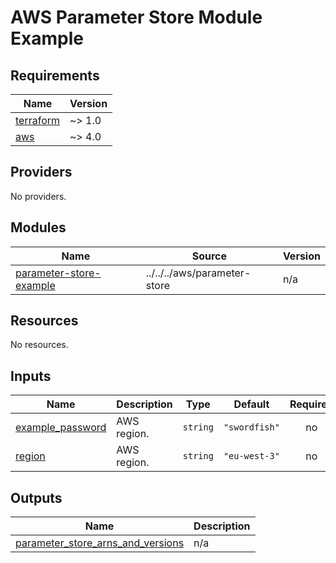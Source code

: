 # AWS Parameter Store Module Example

<!-- BEGIN_TF_DOCS -->
## Requirements

| Name | Version |
|------|---------|
| <a name="requirement_terraform"></a> [terraform](#requirement\_terraform) | ~> 1.0 |
| <a name="requirement_aws"></a> [aws](#requirement\_aws) | ~> 4.0 |

## Providers

No providers.

## Modules

| Name | Source | Version |
|------|--------|---------|
| <a name="module_parameter-store-example"></a> [parameter-store-example](#module\_parameter-store-example) | ../../../aws/parameter-store | n/a |

## Resources

No resources.

## Inputs

| Name | Description | Type | Default | Required |
|------|-------------|------|---------|:--------:|
| <a name="input_example_password"></a> [example\_password](#input\_example\_password) | AWS region. | `string` | `"swordfish"` | no |
| <a name="input_region"></a> [region](#input\_region) | AWS region. | `string` | `"eu-west-3"` | no |

## Outputs

| Name | Description |
|------|-------------|
| <a name="output_parameter_store_arns_and_versions"></a> [parameter\_store\_arns\_and\_versions](#output\_parameter\_store\_arns\_and\_versions) | n/a |
<!-- END_TF_DOCS -->